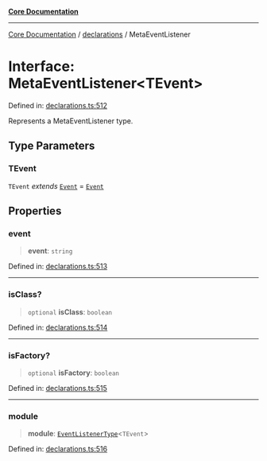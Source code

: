 [**Core Documentation**](../../README.md)

***

[Core Documentation](../../README.md) / [declarations](../README.md) / MetaEventListener

# Interface: MetaEventListener\<TEvent\>

Defined in: [declarations.ts:512](https://github.com/stonemjs/core/blob/e2fddc9518734748c09a72d4b4064dd1d4c1288c/src/declarations.ts#L512)

Represents a MetaEventListener type.

## Type Parameters

### TEvent

`TEvent` *extends* [`Event`](../../events/Event/classes/Event.md) = [`Event`](../../events/Event/classes/Event.md)

## Properties

### event

> **event**: `string`

Defined in: [declarations.ts:513](https://github.com/stonemjs/core/blob/e2fddc9518734748c09a72d4b4064dd1d4c1288c/src/declarations.ts#L513)

***

### isClass?

> `optional` **isClass**: `boolean`

Defined in: [declarations.ts:514](https://github.com/stonemjs/core/blob/e2fddc9518734748c09a72d4b4064dd1d4c1288c/src/declarations.ts#L514)

***

### isFactory?

> `optional` **isFactory**: `boolean`

Defined in: [declarations.ts:515](https://github.com/stonemjs/core/blob/e2fddc9518734748c09a72d4b4064dd1d4c1288c/src/declarations.ts#L515)

***

### module

> **module**: [`EventListenerType`](../type-aliases/EventListenerType.md)\<`TEvent`\>

Defined in: [declarations.ts:516](https://github.com/stonemjs/core/blob/e2fddc9518734748c09a72d4b4064dd1d4c1288c/src/declarations.ts#L516)

